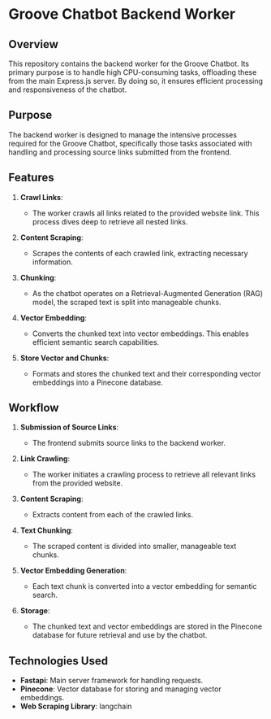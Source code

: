 # Groove Chatbot Backend Worker

## Overview
This repository contains the backend worker for the Groove Chatbot. Its primary purpose is to handle high CPU-consuming tasks, offloading these from the main Express.js server. By doing so, it ensures efficient processing and responsiveness of the chatbot.

## Purpose
The backend worker is designed to manage the intensive processes required for the Groove Chatbot, specifically those tasks associated with handling and processing source links submitted from the frontend.

## Features
1. **Crawl Links**:
   - The worker crawls all links related to the provided website link. This process dives deep to retrieve all nested links.

2. **Content Scraping**:
   - Scrapes the contents of each crawled link, extracting necessary information.

3. **Chunking**:
   - As the chatbot operates on a Retrieval-Augmented Generation (RAG) model, the scraped text is split into manageable chunks.

4. **Vector Embedding**:
   - Converts the chunked text into vector embeddings. This enables efficient semantic search capabilities.

5. **Store Vector and Chunks**:
   - Formats and stores the chunked text and their corresponding vector embeddings into a Pinecone database.

## Workflow
1. **Submission of Source Links**:
   - The frontend submits source links to the backend worker.

2. **Link Crawling**:
   - The worker initiates a crawling process to retrieve all relevant links from the provided website.

3. **Content Scraping**:
   - Extracts content from each of the crawled links.

4. **Text Chunking**:
   - The scraped content is divided into smaller, manageable text chunks.

5. **Vector Embedding Generation**:
   - Each text chunk is converted into a vector embedding for semantic search.

6. **Storage**:
   - The chunked text and vector embeddings are stored in the Pinecone database for future retrieval and use by the chatbot.

## Technologies Used
- **Fastapi**: Main server framework for handling requests.
- **Pinecone**: Vector database for storing and managing vector embeddings.
- **Web Scraping Library**: langchain
